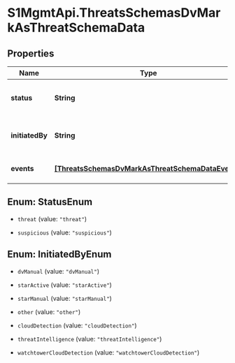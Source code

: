 # S1MgmtApi.ThreatsSchemasDvMarkAsThreatSchemaData

## Properties
Name | Type | Description | Notes
------------ | ------------- | ------------- | -------------
**status** | **String** | Desired status to mark the events with | 
**initiatedBy** | **String** | Initiated by | [optional] [default to 'other']
**events** | [**[ThreatsSchemasDvMarkAsThreatSchemaDataEvents]**](ThreatsSchemasDvMarkAsThreatSchemaDataEvents.md) | List of DV events with their agents | 


<a name="StatusEnum"></a>
## Enum: StatusEnum


* `threat` (value: `"threat"`)

* `suspicious` (value: `"suspicious"`)




<a name="InitiatedByEnum"></a>
## Enum: InitiatedByEnum


* `dvManual` (value: `"dvManual"`)

* `starActive` (value: `"starActive"`)

* `starManual` (value: `"starManual"`)

* `other` (value: `"other"`)

* `cloudDetection` (value: `"cloudDetection"`)

* `threatIntelligence` (value: `"threatIntelligence"`)

* `watchtowerCloudDetection` (value: `"watchtowerCloudDetection"`)




